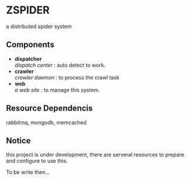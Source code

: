 # ZSPIDER
a distributed spider system

## Components
- **dispatcher**  
_dispatch center :_ auto detect to work.
- **crawler**  
_crawler daemon :_ to process the crawl task
- **web**  
_a web site :_ to manage this system.

## Resource Dependencis
rabbitmq, mongodb, memcached

## Notice
this project is under development, there are serveral resources to prepare and configure to use this.

To be write then...
